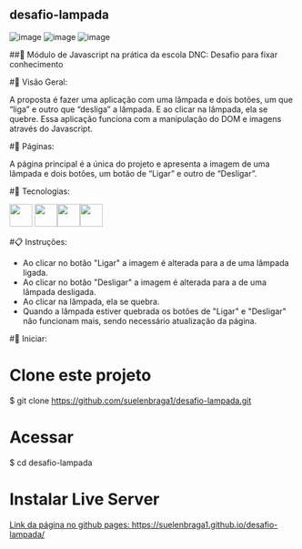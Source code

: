 ## desafio-lampada

![image](https://github.com/suelenbraga1/desafio-lampada/assets/140122120/6e0f2c03-c0d3-444c-834e-e669192f252d)
![image](https://github.com/suelenbraga1/desafio-lampada/assets/140122120/1429d134-20d4-4d03-8c11-d2ca3f6dbf18)
![image](https://github.com/suelenbraga1/desafio-lampada/assets/140122120/9e625c59-5d7b-471c-befb-beff6b1488a8)


##📄 Módulo de Javascript na prática da escola DNC: Desafio para fixar conhecimento

#🏁 Visão Geral:

A proposta é fazer uma aplicação com uma lâmpada e dois botões, um que “liga” e outro que “desliga” a lâmpada. E ao clicar na lâmpada, ela se quebre.
Essa aplicação funciona com a manipulação do DOM e imagens através do Javascript. 

#📁 Páginas:

A página principal é a única do projeto e apresenta a imagem de uma lâmpada e dois botões, um botão de “Ligar” e outro de “Desligar”.

#🚀 Tecnologias:

<img src="https://cdn.jsdelivr.net/gh/devicons/devicon@latest/icons/html5/html5-plain.svg" width="40" height="40"/> <img src="https://cdn.jsdelivr.net/gh/devicons/devicon@latest/icons/css3/css3-plain.svg" width="40" height="40"/><img src="https://cdn.jsdelivr.net/gh/devicons/devicon@latest/icons/javascript/javascript-original.svg" width="40" height="40"/><img src="https://cdn.jsdelivr.net/gh/devicons/devicon@latest/icons/figma/figma-original.svg" width="40" height="40"/>
                           
#📋 Instruções:

 - Ao clicar no botão "Ligar" a imagem é alterada para a de uma lâmpada ligada.
 - Ao clicar no botão "Desligar" a imagem é alterada para a de uma lâmpada desligada. 
 - Ao clicar na lâmpada, ela se quebra.
 - Quando a lâmpada estiver quebrada os botões de "Ligar" e "Desligar" não funcionam mais, sendo necessário atualização da página. 

 #🏁 Iniciar:
 
#  Clone este projeto
$ git clone https://github.com/suelenbraga1/desafio-lampada.git
# Acessar
$ cd desafio-lampada
# Instalar Live Server <a href="https://www.npmjs.com/package/live-server">

 
 Link da página no github pages: https://suelenbraga1.github.io/desafio-lampada/
